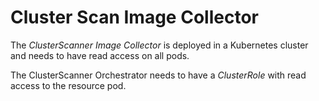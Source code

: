 # Cluster Scan Image Collector
The _ClusterScanner Image Collector_ is deployed in a Kubernetes cluster and needs to have read access on all pods.

The ClusterScanner Orchestrator needs to have a _ClusterRole_ with  read access to the resource pod.
